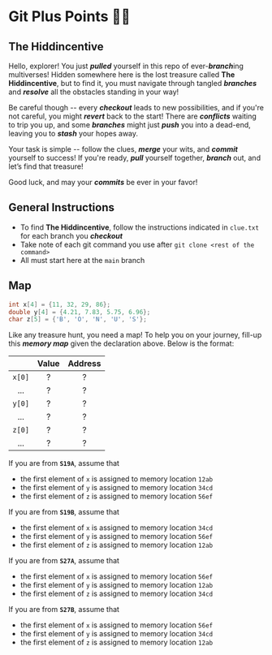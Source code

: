 # Git Plus Points 🏴‍☠️

## The Hiddincentive

Hello, explorer! You just ***pulled*** yourself in this repo of ever-***branch***ing multiverses! Hidden somewhere here is the lost treasure called **The Hiddincentive**, but to find it, you must navigate through tangled ***branches*** and ***resolve*** all the obstacles standing in your way!

Be careful though -- every ***checkout*** leads to new possibilities, and if you're not careful, you might ***revert*** back to the start! There are ***conflicts*** waiting to trip you up, and some ***branches*** might just ***push*** you into a dead-end, leaving you to ***stash*** your hopes away.

Your task is simple -- follow the clues, ***merge*** your wits, and ***commit*** yourself to success! If you're ready, ***pull*** yourself together, ***branch*** out, and let’s find that treasure!

Good luck, and may your ***commits*** be ever in your favor!

## General Instructions

- To find **The Hiddincentive**, follow the instructions indicated in `clue.txt` for each branch you ***checkout***
- Take note of each git command you use after `git clone <rest of the command>`
- All must start here at the `main` branch

## Map

```c
int x[4] = {11, 32, 29, 86};
double y[4] = {4.21, 7.83, 5.75, 6.96};
char z[5] = {'B', 'O', 'N', 'U', 'S'};
```

Like any treasure hunt, you need a map! To help you on your journey, fill-up this ***memory map*** given the declaration above. Below is the format:

|        | Value | Address |
|:------:|:-----:|:-------:|
| `x[0]` | ? | ? |
| ...    | ? | ? |
| `y[0]` | ? | ? |
| ...    | ? | ? |
| `z[0]` | ? | ? |
| ...    | ? | ? |

If you are from **`S19A`**, assume that

- the first element of `x` is assigned to memory location `12ab`
- the first element of `y` is assigned to memory location `34cd`
- the first element of `z` is assigned to memory location `56ef`

If you are from **`S19B`**, assume that

- the first element of `x` is assigned to memory location `34cd`
- the first element of `y` is assigned to memory location `56ef`
- the first element of `z` is assigned to memory location `12ab`

If you are from **`S27A`**, assume that

- the first element of `x` is assigned to memory location `56ef`
- the first element of `y` is assigned to memory location `12ab`
- the first element of `z` is assigned to memory location `34cd`

If you are from **`S27B`**, assume that

- the first element of `x` is assigned to memory location `56ef`
- the first element of `y` is assigned to memory location `34cd`
- the first element of `z` is assigned to memory location `12ab`
